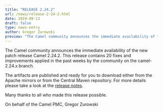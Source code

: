 ```yaml
---
title: "RELEASE 2.24.2"
url: /news/release-2-24-2.html
date: 2019-09-13
draft: false 
type: news-entry
author: Gregor Zurowski
preview: "The Camel community announces the immediate availability of the new patch release Camel 2.24.2"
---
```



The Camel community announces the immediate availability of the new patch release Camel 2.24.2.
This release contains 20 fixes and improvements applied in the past weeks by the community on the camel-2.24.x branch.

The artifacts are published and ready for you to download either from the Apache mirrors or from the Central Maven repository. For more details please take a look at the [release notes](https://issues.apache.org/jira/secure/ReleaseNote.jspa?version=12345672&projectId=12311211).

Many thanks to all who made this release possible.

On behalf of the Camel PMC,
Gregor Zurowski
